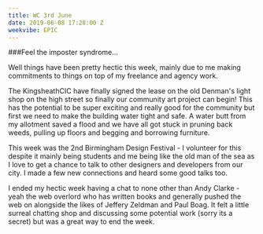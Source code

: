 ```yaml
---
title: WC 3rd June
date: 2019-06-08 17:28:00 Z
weekvibe: EPIC
---
```


###Feel the imposter syndrome...

Well things have been pretty hectic this week, mainly due to me making commitments to things on top of my freelance and agency work. 

The KingsheathCIC have finally signed the lease on the old Denman's light shop on the high street so finally our community art project can begin! This has the potential to be super exciting and really good for the community but first we need to make the building water tight and safe. A water butt from my allotment saved a flood and we have all got stuck in pruning back weeds, pulling up floors and begging and borrowing furniture. 

This week was the 2nd Birmingham Design Festival - I volunteer for this despite it mainly being students and me being like the old man of the sea as I love to get a chance to talk to other designers and developers from our city. I made a few new connections and heard some good talks too. 

I ended my hectic week having a chat to none other than Andy Clarke - yeah the web overlord who has written books and generally pushed the web on alongside the likes of Jeffery Zeldman and Paul Boag. It felt a little surreal chatting shop and discussing some potential work (sorry its a secret) but was a great way to end the week. 


